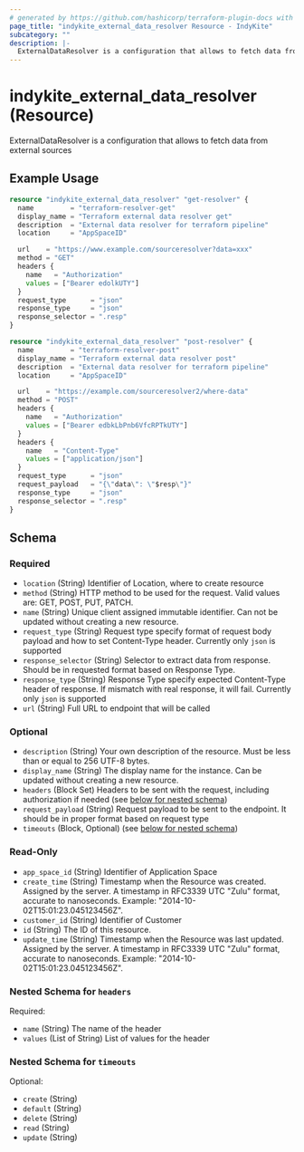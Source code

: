 ```yaml
---
# generated by https://github.com/hashicorp/terraform-plugin-docs with custom templates
page_title: "indykite_external_data_resolver Resource - IndyKite"
subcategory: ""
description: |-
  ExternalDataResolver is a configuration that allows to fetch data from external sources
---
```


# indykite_external_data_resolver (Resource)

ExternalDataResolver is a configuration that allows to fetch data from external sources

## Example Usage

```terraform
resource "indykite_external_data_resolver" "get-resolver" {
  name         = "terraform-resolver-get"
  display_name = "Terraform external data resolver get"
  description  = "External data resolver for terraform pipeline"
  location     = "AppSpaceID"

  url    = "https://www.example.com/sourceresolver?data=xxx"
  method = "GET"
  headers {
    name   = "Authorization"
    values = ["Bearer edolkUTY"]
  }
  request_type      = "json"
  response_type     = "json"
  response_selector = ".resp"
}

resource "indykite_external_data_resolver" "post-resolver" {
  name         = "terraform-resolver-post"
  display_name = "Terraform external data resolver post"
  description  = "External data resolver for terraform pipeline"
  location     = "AppSpaceID"

  url    = "https://example.com/sourceresolver2/where-data"
  method = "POST"
  headers {
    name   = "Authorization"
    values = ["Bearer edbkLbPnb6VfcRPTkUTY"]
  }
  headers {
    name   = "Content-Type"
    values = ["application/json"]
  }
  request_type      = "json"
  request_payload   = "{\"data\": \"$resp\"}"
  response_type     = "json"
  response_selector = ".resp"
}
```

<!-- schema generated by tfplugindocs -->
## Schema

### Required

- `location` (String) Identifier of Location, where to create resource
- `method` (String) HTTP method to be used for the request. Valid values are: GET, POST, PUT, PATCH.
- `name` (String) Unique client assigned immutable identifier. Can not be updated without creating a new resource.
- `request_type` (String) Request type specify format of request body payload and how to set Content-Type header. Currently only `json` is supported
- `response_selector` (String) Selector to extract data from response. Should be in requested format based on Response Type.
- `response_type` (String) Response Type specify expected Content-Type header of response. If mismatch with real response, it will fail. Currently only `json` is supported
- `url` (String) Full URL to endpoint that will be called

### Optional

- `description` (String) Your own description of the resource. Must be less than or equal to 256 UTF-8 bytes.
- `display_name` (String) The display name for the instance. Can be updated without creating a new resource.
- `headers` (Block Set) Headers to be sent with the request, including authorization if needed (see [below for nested schema](#nestedblock--headers))
- `request_payload` (String) Request payload to be sent to the endpoint. It should be in proper format based on request type
- `timeouts` (Block, Optional) (see [below for nested schema](#nestedblock--timeouts))

### Read-Only

- `app_space_id` (String) Identifier of Application Space
- `create_time` (String) Timestamp when the Resource was created. Assigned by the server. A timestamp in RFC3339 UTC "Zulu" format, accurate to nanoseconds. Example: "2014-10-02T15:01:23.045123456Z".
- `customer_id` (String) Identifier of Customer
- `id` (String) The ID of this resource.
- `update_time` (String) Timestamp when the Resource was last updated. Assigned by the server. A timestamp in RFC3339 UTC "Zulu" format, accurate to nanoseconds. Example: "2014-10-02T15:01:23.045123456Z".

<a id="nestedblock--headers"></a>
### Nested Schema for `headers`

Required:

- `name` (String) The name of the header
- `values` (List of String) List of values for the header


<a id="nestedblock--timeouts"></a>
### Nested Schema for `timeouts`

Optional:

- `create` (String)
- `default` (String)
- `delete` (String)
- `read` (String)
- `update` (String)
